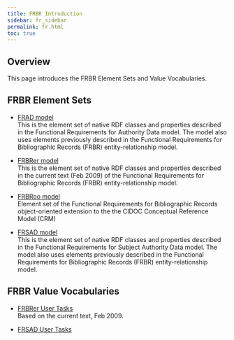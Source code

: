 ```yaml
---
title: FRBR Introduction
sidebar: fr_sidebar
permalink: fr.html
toc: true
---
```


## Overview

This page introduces the FRBR Element Sets and Value Vocabularies.

## FRBR Element Sets

* [FRAD model](/fr/frad.html)  
  This is the element set of native RDF classes and properties described in the Functional Requirements for Authority Data model. The model also uses elements previously described in the Functional Requirements for Bibliographic Records (FRBR) entity-relationship model. 

* [FRBRer model](/fr/frbr/frbrer.html)  
  This is the element set of native RDF classes and properties described in the current text (Feb 2009) of the Functional Requirements for Bibliographic Records (FRBR) entity-relationship model.
  
* [FRBRoo model](fr/frbr/frbroo.html)  
  Element set of the Functional Requirements for Bibliographic Records object-oriented extension to the the CIDOC Conceptual Reference Model (CRM)
  
* [FRSAD model](/fr/frsad.html)  
  This is the element set of native RDF classes and properties described in the Functional Requirements for Subject Authority Data model. The model also uses elements previously described in the Functional Requirements for Bibliographic Records (FRBR) entity-relationship model.

## FRBR Value Vocabularies

* [FRBRer User Tasks](/fr/frbr/frbrer/frbrerusertask.html)  
  Based on the current text, Feb 2009.

* [FRSAD User Tasks](fr/frsad/frsadusertask.html)  
